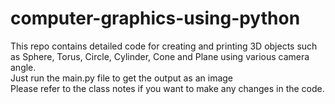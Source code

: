 # computer-graphics-using-python
This repo contains detailed code for creating and printing 3D objects such as Sphere, Torus, Circle, Cylinder, Cone and Plane using various camera angle. <br> Just run the main.py file to get the output as an image <br> 
Please refer to the class notes if you want to make any changes in the code.<br>
